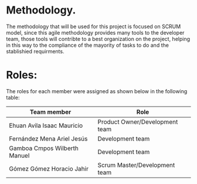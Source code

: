 # Methodology.
The methodology that will be used for this project is focused on SCRUM model, since this agile methodology provides many tools to the developer team, those tools will contribte to a best organization on the project, helping in this way to the compliance of the mayority of tasks to do and the stablishied requirments.

# Roles:
The roles for each member were assigned as shown below in the following table:

|Team member | Role |
|--- |--- |
|Ehuan Avila Isaac Mauricio |Product Owner/Development team|
|Fernández Mena Ariel Jesús |Development team|
|Gamboa Cmpos Wilberth Manuel |Development team|
|Gómez Gómez Horacio Jahir |Scrum Master/Development team|
